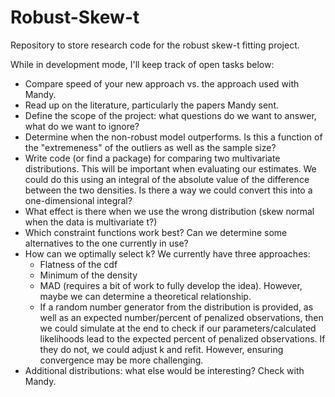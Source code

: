 Robust-Skew-t
=============

Repository to store research code for the robust skew-t fitting project.


While in development mode, I'll keep track of open tasks below:

- Compare speed of your new approach vs. the approach used with Mandy.
- Read up on the literature, particularly the papers Mandy sent.
- Define the scope of the project: what questions do we want to answer, what do we want to ignore?
- Determine when the non-robust model outperforms.  Is this a function of the "extremeness" of the outliers as well as the sample size?
- Write code (or find a package) for comparing two multivariate distributions.  This will be important when evaluating our estimates.  We could do this using an integral of the absolute value of the difference between the two densities.  Is there a way we could convert this into a one-dimensional integral?
- What effect is there when we use the wrong distribution (skew normal when the data is multivariate t?)
- Which constraint functions work best?  Can we determine some alternatives to the one currently in use?
- How can we optimally select k?  We currently have three approaches:
  * Flatness of the cdf
  * Minimum of the density
  * MAD (requires a bit of work to fully develop the idea).  However, maybe we can determine a theoretical relationship.
  * If a random number generator from the distribution is provided, as well as an expected number/percent of penalized observations, then we could simulate at the end to check if our parameters/calculated likelihoods lead to the expected percent of penalized observations.  If they do not, we could adjust k and refit.  However, ensuring convergence may be more challenging.
- Additional distributions: what else would be interesting?  Check with Mandy.
